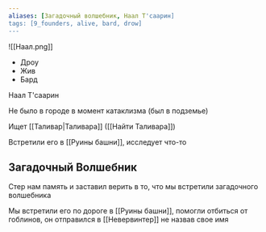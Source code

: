 ```yaml
---
aliases: [Загадочный волшебник, Наал Т'саарин]
tags: [9_founders, alive, bard, drow]
---
```


![[Наал.png]]

- Дроу
- Жив
- Бард

Наал Т'саарин

Не было в городе в момент катаклизма (был в подземье)

Ищет [[Таливар|Таливара]] ([[Найти Таливара]])

Встретили его в [[Руины башни]], исследует что-то

## Загадочный Волшебник

Стер нам память и заставил верить в то, что мы встретили загадочного волшебника

Мы встретили его по дороге в [[Руины башни]], помогли отбиться от гоблинов, он отправился в [[Невервинтер]] не назвав свое имя
